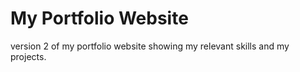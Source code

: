 # My Portfolio Website

version 2 of my portfolio website showing my relevant skills and my projects.